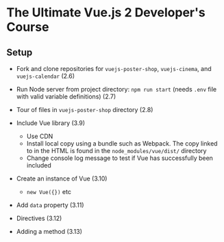 # The Ultimate Vue.js 2 Developer's Course

## Setup
- Fork and clone repositories for `vuejs-poster-shop`, `vuejs-cinema`, and `vuejs-calendar` (2.6)
- Run Node server from project directory: `npm run start` (needs `.env` file with valid variable definitions) (2.7)
- Tour of files in `vuejs-poster-shop` directory (2.8)

- Include Vue library (3.9)
  - Use CDN
  - Install local copy using a bundle such as Webpack. The copy linked to in the HTML is found in the `node_modules/vue/dist/` directory
  - Change console log message to test if Vue has successfully been included
- Create an instance of Vue (3.10)
  - `new Vue({})` etc
- Add `data` property (3.11)
- Directives (3.12)
- Adding a method (3.13)
